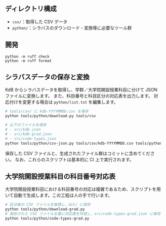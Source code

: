 ## ディレクトリ構成

- `csv/`：取得した CSV データ
- `python/`：シラバスのダウンロード・変換等に必要なツール群

## 開発

```
python -m ruff check
python -m ruff format
```

## シラバスデータの保存と変換

KdB からシラバスデータを取得し、学群／大学院開設授業科目に分けて JSON ファイルに変換します。
また、科目番号と科目区分の対応表を出力します。
対応付けを変更する場合は `python/list.txt` を編集します。

```bash
# tools/csv/ に kdb-YYYYMMDD.csv を保存
python tools/python/download.py tools/csv

# 以下のファイルを保存
# - src/kdb.json
# - src/kdb-grad.json
# - src/code-types.json
python tools/python/csv-json.py tools/csv/kdb-YYYYMMDD.csv tools/python/list.txt src
```

保存した CSV ファイルと、生成されたファイル群はコミットに含めてください。
なお、これらのスクリプトは基本的に CI 上で実行されます。

## 大学院開設授業科目の科目番号対応表

大学院開設授業科目における科目番号の対応は複雑であるため、スクリプトを用いて自動で生成します。この工程は人の手で行います。

```bash
# 区分毎の CSV ファイルを取得し、dst/ に保存
python tools/python/download-grad.py
# 保存された CSV ファイルを基に対応表を作成し、src/code-types-grad.json に保存
python tools/python/code-types-grad.py
```
